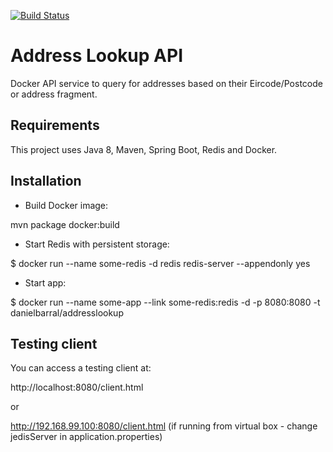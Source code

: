 [![Build Status](https://travis-ci.org/daniel-barral/address-lookup-api.svg?branch=master)](https://travis-ci.org/daniel-barral/address-lookup-api)

# Address Lookup API

Docker API service to query for addresses based on their Eircode/Postcode or address fragment.

## Requirements

This project uses Java 8, Maven, Spring Boot, Redis and Docker.

## Installation

- Build Docker image:

mvn package docker:build

- Start Redis with persistent storage:

$ docker run --name some-redis -d redis redis-server --appendonly yes

- Start app:

$ docker run --name some-app --link some-redis:redis -d -p 8080:8080 -t danielbarral/addresslookup

## Testing client

You can access a testing client at:

http://localhost:8080/client.html

or

http://192.168.99.100:8080/client.html
(if running from virtual box - change jedisServer in application.properties)

